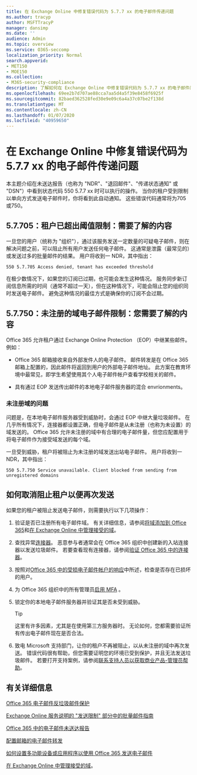 ```yaml
---
title: 在 Exchange Online 中修复错误代码为 5.7.7 xx 的电子邮件传递问题
ms.author: tracyp
author: MSFTTracyP
manager: dansimp
ms.date: ''
audience: Admin
ms.topic: overview
ms.service: O365-seccomp
localization_priority: Normal
search.appverid:
- MET150
- MOE150
ms.collection:
- M365-security-compliance
description: 了解如何在 Exchange Online 中修复错误代码为 5.7.7 xx 的电子邮件问题（阻止发送邮件的租户）。
ms.openlocfilehash: 69ee2b7d707ae88cca7aa5d4a5f39e8458f6925f
ms.sourcegitcommit: 82baed362528fed30e9e09c6a4a37c07be2f138d
ms.translationtype: MT
ms.contentlocale: zh-CN
ms.lasthandoff: 01/07/2020
ms.locfileid: "40959650"
---
```

# <a name="fix-email-delivery-issues-for-error-code-577xx-in-exchange-online"></a>在 Exchange Online 中修复错误代码为 5.7.7 xx 的电子邮件传递问题

本主题介绍在未送达报告（也称为 "NDR"、"退回邮件"、"传递状态通知" 或 "DSN"）中看到状态代码 550 5.7.7 xx 时可以执行的操作。 当你的租户受到限制以单向方式发送电子邮件时，你将看到此自动通知。 这些错误代码通常将为705或750。

## <a name="57705-tenant-has-exceeded-threshold-restriction-what-you-need-to-know"></a>5.7.705：租户已超出阈值限制：需要了解的内容

一旦您的用户（统称为 "组织"），通过该服务发送一定数量的可疑电子邮件，则在解决问题之前，可以阻止所有用户发送任何电子邮件。 这通常是泄露（最常见的）或发送过多的批量邮件的结果。 用户将收到一 NDR，其中指出：

`550 5.7.705 Access denied, tenant has exceeded threshold`

在极少数情况下，如果您的订阅已过期，也可能会发生这种情况。 服务同步新订阅信息所需的时间（通常不超过一天），但在这种情况下，可能会阻止您的组织同时发送电子邮件。 避免这种情况的最佳方式是确保你的订阅不会过期。

## <a name="57750-unregistered-domain-email-restriction-what-you-need-to-know"></a>5.7.750：未注册的域电子邮件限制：您需要了解的内容

Office 365 允许租户通过 Exchange Online Protection （EOP）中继某些邮件。 例如：

- Office 365 邮箱接收来自外部发件人的电子邮件。 邮件转发是在 Office 365 邮箱上配置的，因此邮件将返回到用户的外部电子邮件地址。 此方案在教育环境中最常见，即学生希望使用其个人电子邮件帐户查看学校相关的邮件。

- 具有通过 EOP 发送传出邮件的本地电子邮件服务器的混合 envrionments。

### <a name="problems-with-unregistered-domains"></a>未注册域的问题

问题是，在本地电子邮件服务器受到威胁时，会通过 EOP 中继大量垃圾邮件。 在几乎所有情况下，连接器都设置正确，但电子邮件是从未注册（也称为未设置）的域发送的。 Office 365 允许未注册的域中有合理的电子邮件量，但您应配置用于将电子邮件作为接受域发送的每个域。

一旦受到威胁，租户将被阻止为未注册的域发送出站电子邮件。 用户将收到一 NDR，其中指出：

`550 5.7.750 Service unavailable. Client blocked from sending from unregistered domains`

## <a name="how-to-unblocking-tenant-in-order-to-send-again"></a>如何取消阻止租户以便再次发送

如果您的租户被阻止发送电子邮件，则需要执行以下几项操作：

1. 验证是否已注册所有电子邮件域。 有关详细信息，请参阅[将域添加到 Office 365](https://docs.microsoft.com/en-us/office365/admin/setup/add-domain)和[在 Exchange Online 中管理接受的域](https://docs.microsoft.com/exchange/mail-flow-best-practices/manage-accepted-domains/manage-accepted-domains)。

2. 查找异常[连接器](https://docs.microsoft.com/exchange/mail-flow-best-practices/use-connectors-to-configure-mail-flow/use-connectors-to-configure-mail-flow)。 恶意参与者通常会在 Office 365 组织中创建新的入站连接器以发送垃圾邮件。 若要查看现有连接器，请参阅[验证 Office 365 中的连接器](https://docs.microsoft.com/exchange/mail-flow-best-practices/use-connectors-to-configure-mail-flow/validate-connectors)。

3. 按照对[Office 365 中的受损电子邮件帐户的响应](responding-to-a-compromised-email-account.md)中所述，检查是否存在已损坏的用户。

4. 为 Office 365 组织中的所有管理员[启用 MFA](https://docs.microsoft.com/office365/admin/security-and-compliance/set-up-multi-factor-authentication) 。

5. 锁定你的本地电子邮件服务器并验证其是否未受到威胁。

   > [!TIP]
   > 这里有许多因素，尤其是在使用第三方服务器时。 无论如何，您都需要验证所有传出电子邮件现在是否合法。

6. 致电 Microsoft 支持部门，让你的租户不再被阻止，以从未注册的域中再次发送。 错误代码很有帮助，但您需要证明您的环境已受到保护，并且无法发送垃圾邮件。 若要打开支持案例，请参阅[联系支持人员以获取商业产品-管理员帮助](https://docs.microsoft.com/office365/admin/contact-support-for-business-products)。

## <a name="for-more-information"></a>有关详细信息

[Office 365 电子邮件反垃圾邮件保护](anti-spam-protection.md)

[Exchange Online 服务说明的 "发送限制" 部分中的批量邮件指南](https://docs.microsoft.com/en-us/office365/servicedescriptions/exchange-online-service-description/exchange-online-limits#receiving-and-sending-limits)

[Office 365 中的电子邮件未送达报告](https://docs.microsoft.com/exchange/mail-flow-best-practices/non-delivery-reports-in-exchange-online/non-delivery-reports-in-exchange-online)

[配置邮箱的电子邮件转发](https://docs.microsoft.com/exchange/recipients-in-exchange-online/manage-user-mailboxes/configure-email-forwarding)

[如何设置多功能设备或应用程序以使用 Office 365 发送电子邮件](https://docs.microsoft.com/Exchange/mail-flow-best-practices/how-to-set-up-a-multifunction-device-or-application-to-send-email-using-office-3)

[在 Exchange Online 中管理接受的域](https://docs.microsoft.com/exchange/mail-flow-best-practices/manage-accepted-domains/manage-accepted-domains)。

